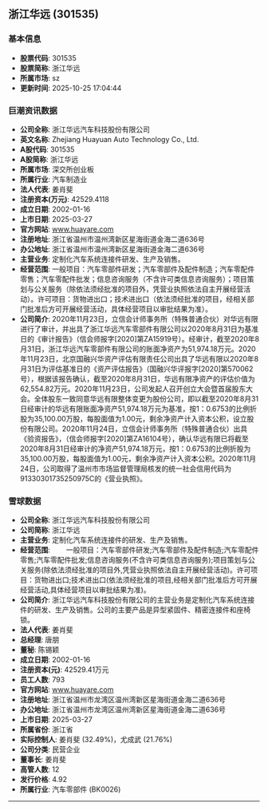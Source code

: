 ## 浙江华远 (301535)

### 基本信息

- **股票代码**: 301535
- **股票简称**: 浙江华远
- **所属市场**: sz
- **更新时间**: 2025-10-25 17:04:44

### 巨潮资讯数据

- **公司全称**: 浙江华远汽车科技股份有限公司
- **英文名称**: Zhejiang Huayuan Auto Technology Co., Ltd.
- **A股代码**: 301535
- **A股简称**: 浙江华远
- **所属市场**: 深交所创业板
- **所属行业**: 汽车制造业
- **法人代表**: 姜肖斐
- **注册资本(万元)**: 42529.4118
- **成立日期**: 2002-01-16
- **上市日期**: 2025-03-27
- **官方网站**: www.huayare.com
- **注册地址**: 浙江省温州市温州湾新区星海街道金海二道636号
- **办公地址**: 浙江省温州市温州湾新区星海街道金海二道636号
- **主营业务**: 定制化汽车系统连接件研发、生产及销售。
- **经营范围**: 一般项目：汽车零部件研发；汽车零部件及配件制造；汽车零配件零售；汽车零配件批发；信息咨询服务（不含许可类信息咨询服务）；项目策划与公关服务（除依法须经批准的项目外，凭营业执照依法自主开展经营活动）。许可项目：货物进出口；技术进出口（依法须经批准的项目，经相关部门批准后方可开展经营活动，具体经营项目以审批结果为准）。
- **公司简介**: 2020年11月23日，立信会计师事务所（特殊普通合伙）对华远有限进行了审计，并出具了浙江华远汽车零部件有限公司以2020年8月31日为基准日的《审计报告》（信会师报字[2020]第ZA15919号）。经审计，截至2020年8月31日，浙江华远汽车零部件有限公司的账面净资产为51,974.18万元。2020年11月23日，北京国融兴华资产评估有限责任公司出具了华远有限以2020年8月31日为评估基准日的《资产评估报告》（国融兴华评报字[2020]第570062号），根据该报告确认，截至2020年8月31日，华远有限净资产的评估价值为62,554.82万元。2020年11月23日，公司发起人召开创立大会暨首届股东大会。全体股东一致同意华远有限整体变更为股份公司，即以截至2020年8月31日经审计的华远有限账面净资产51,974.18万元为基准，按1：0.6753的比例折股为35,100.00万股，每股面值为1.00元，剩余净资产计入资本公积，设立股份有限公司。2020年11月24日，立信会计师事务所（特殊普通合伙）出具《验资报告》，（信会师报字[2020]第ZA16104号），确认华远有限已将截至2020年8月31日经审计的净资产51,974.18万元，按1：0.6753的比例折股为35,100.00万股，每股面值为1.00元，剩余净资产计入资本公积。2020年11月24日，公司取得了温州市市场监督管理局核发的统一社会信用代码为91330301735250975C的《营业执照》。

### 雪球数据

- **公司全称**: 浙江华远汽车科技股份有限公司
- **公司简称**: 浙江华远
- **主营业务**: 定制化汽车系统连接件的研发、生产及销售。
- **经营范围**: 　　一般项目：汽车零部件研发;汽车零部件及配件制造;汽车零配件零售;汽车零配件批发;信息咨询服务(不含许可类信息咨询服务);项目策划与公关服务(除依法须经批准的项目外,凭营业执照依法自主开展经营活动)。许可项目：货物进出口;技术进出口(依法须经批准的项目,经相关部门批准后方可开展经营活动,具体经营项目以审批结果为准)。
- **公司简介**: 浙江华远汽车科技股份有限公司的主营业务是定制化汽车系统连接件的研发、生产及销售。公司的主要产品是异型紧固件、精密连接件和座椅锁。
- **法人代表**: 姜肖斐
- **总经理**: 唐朋
- **董秘**: 陈锡颖
- **成立日期**: 2002-01-16
- **注册资本(元)**: 42529.41万元
- **员工人数**: 793
- **官方网站**: www.huayare.com
- **注册地址**: 浙江省温州市龙湾区温州湾新区星海街道金海二道636号
- **办公地址**: 浙江省温州市龙湾区温州湾新区星海街道金海二道636号
- **上市日期**: 2025-03-27
- **所属省份**: 浙江省
- **实际控制人**: 姜肖斐 (32.49%)，尤成武 (21.76%)
- **公司分类**: 民营企业
- **董事长**: 姜肖斐
- **高管人数**: 12
- **发行价格**: 4.92
- **所属行业**: 汽车零部件 (BK0026)

---